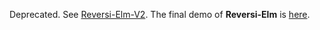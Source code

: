 Deprecated. See [Reversi-Elm-V2](https://github.com/LesleyLai/Reversi-Elm-V2). The final demo of **Reversi-Elm** is [here](https://lesleylai.github.io/Reversi-Elm/).
